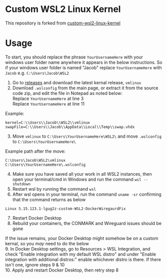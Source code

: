 # Custom WSL2 Linux Kernel

This repository is forked from 
[ custom-wsl2-linux-kernel](https://github.com/LGUG2Z/custom-wsl2-linux-kernel/tree/linux-msft-wsl-5.15.133.1)

# Usage

To start, you should replace the phrase `YourUsernameHere` with your windows user folder name anywhere it appears in the below instructions. So if your windows user folder is named "Jacob" replace `YourUsernameHere` with `Jacob` e.g. `C:\Users\Jacob\WSL2`  

1. Go to [releases](https://github.com/Docker-fixer-upper/custom-wsl2-linux-kernel/releases) and download the latest kernal release, `vmlinux`
2. Download `.wslconfig` from the main page, or extract it from the source code zip, and edit the file in Notepad as noted below:      
   Replace `YourUsernameHere` at line 3  
   Replace `YourUsernameHere` at line 11
     
Example:  
```
kernel=C:\\Users\\Jacob\\WSL2\\vmlinux
swapFile=C:\\Users\\Jacob\\AppData\\Local\\Temp\\swap.vhdx
```
3. Move `vmlinux` to `C:\Users\YourUsernameHere\WSL2\` and move `.wslconfig` to `C:\Users\YourUsernameHere\`
     
Example path after the move:  
```
C:\Users\Jacob\WSL2\vmlinux
C:\Users\YourUsernameHere\.wslconfig
```
4. Make sure you have saved all your work in all WSL2 instances, then open your terminal/cmd in Windows and run the command `wsl --shutdown`  
5. Restart wsl by running the command `wsl`  
6. After wsl opens in your terminal, run the command `uname -sr` confirming that the command returns as below
```
Linux 5.15.123.1-lgug2z-custom-WSL2-DockerWiregaurdFix
```  
7. Restart Docker Desktop  
8. Rebuild your containers, the CONMARK and Wireguard issues should be gone
  
If the issue remains, your Docker Desktop might somehow be on a custom kernal, so you *may* need to do the below    
9. In Docker Desktop settings, go to Resources > WSL Integration, and check "Enable integration with my default WSL distro" and under "Enable integration with additional distros:" enable whichever distro is there. If there isn't one, ignore steps 9 & 10  
10. Apply and restart Docker Desktop, then retry step 8  
